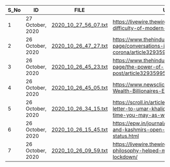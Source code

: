 | S_No | ID               | FILE                                                                                                 | URL                                                                                                             |
|------|------------------|------------------------------------------------------------------------------------------------------|-----------------------------------------------------------------------------------------------------------------|
| 1    | 27 October, 2020 | [2020_10_27_56_07.txt](https://github.com/vermankur/articles/blob/master/files/2020_10_27_56_07.txt) | https://livewire.thewire.in/personal/the-difficulty-of-modern-love/                                             |
| 2    | 26 October, 2020 | [2020_10_26_47_27.txt](https://github.com/vermankur/articles/blob/master/files/2020_10_26_47_27.txt) | https://www.thehindu.com/opinion/open-page/conversations-in-the-time-of-corona/article32935998.ece              |
| 3    | 26 October, 2020 | [2020_10_26_45_23.txt](https://github.com/vermankur/articles/blob/master/files/2020_10_26_45_23.txt) | https://www.thehindu.com/opinion/open-page/the-power-of-post/article32935995.ece                                |
| 4    | 26 October, 2020 | [2020_10_26_45_05.txt](https://github.com/vermankur/articles/blob/master/files/2020_10_26_45_05.txt) | https://www.newsclick.in/The-Rising-Wealth-Billionaires-Even-Amid-Pandemic                                      |
| 5    | 26 October, 2020 | [2020_10_26_34_15.txt](https://github.com/vermankur/articles/blob/master/files/2020_10_26_34_15.txt) | https://scroll.in/article/976114/an-open-letter-to-umar-khalid-if-you-are-doing-time-you-may-as-well-do-it-well |
| 6    | 26 October, 2020 | [2020_10_26_15_45.txt](https://github.com/vermankur/articles/blob/master/files/2020_10_26_15_45.txt) | https://epw.in/journal/2020/43/notes/jammu-and-kashmirs-open-defecation-free-status.html                        |
| 7    | 26 October, 2020 | [2020_10_26_09_59.txt](https://github.com/vermankur/articles/blob/master/files/2020_10_26_09_59.txt) | https://livewire.thewire.in/personal/how-philosophy-helped-me-cope-with-the-lockdown/                           |

